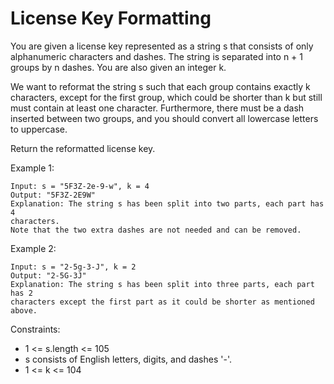 # License Key Formatting
You are given a license key represented as a string s that consists 
of only alphanumeric characters and dashes. The string is separated 
into n + 1 groups by n dashes. You are also given an integer k.

We want to reformat the string s such that each group contains exactly 
k characters, except for the first group, which could be shorter than k 
but still must contain at least one character. Furthermore, there must be 
a dash inserted between two groups, and you should convert all lowercase letters 
to uppercase.

Return the reformatted license key.

Example 1:
    
    Input: s = "5F3Z-2e-9-w", k = 4
    Output: "5F3Z-2E9W"
    Explanation: The string s has been split into two parts, each part has 4 
    characters.
    Note that the two extra dashes are not needed and can be removed.

Example 2:

    Input: s = "2-5g-3-J", k = 2
    Output: "2-5G-3J"
    Explanation: The string s has been split into three parts, each part has 2 
    characters except the first part as it could be shorter as mentioned above.

Constraints:

- 1 <= s.length <= 105
- s consists of English letters, digits, and dashes '-'.
- 1 <= k <= 104